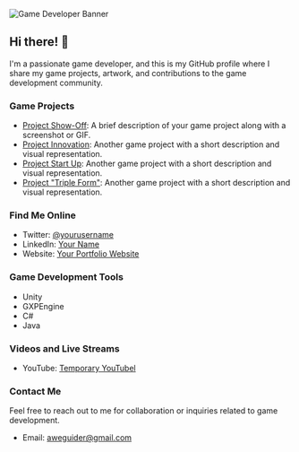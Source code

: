 <!-- Game Developer Banner -->
![Game Developer Banner](https://user-images.githubusercontent.com/73615829/250395256-3a59e1b7-5296-4816-94d5-23d0dfe37850.jpg)

## Hi there! 👋

I'm a passionate game developer, and this is my GitHub profile where I share my game projects, artwork, and contributions to the game development community.

### Game Projects

- [Project Show-Off](https://github.com/AweGuider/ProjectShow-Off): A brief description of your game project along with a screenshot or GIF.
- [Project Innovation](https://github.com/AweGuider/Project-Innovation): Another game project with a short description and visual representation.
- [Project Start Up](https://github.com/AweGuider/CMGT-Year2-ProjectStartUp): Another game project with a short description and visual representation.
- [Project "Triple Form"](https://github.com/AweGuider/SaxGameGXP/): Another game project with a short description and visual representation.

<!--
### Game Design and Artwork

- [Character Design](https://example.com/character_design.png): Showcase your character design or concept art.
- [Level Design](https://example.com/level_design.png): Display your level design work.
-->

### Find Me Online

- Twitter: [@yourusername](https://twitter.com/yourusername)
- LinkedIn: [Your Name](https://www.linkedin.com/in/yourname)
- Website: [Your Portfolio Website](https://yourportfolio.com)

### Game Development Tools

- Unity
- GXPEngine
- C#
- Java

<!--
### Game Jams and Hackathons

- Global Game Jam 20XX: [Game Title](https://globalgamejam.org/game/title)
- Ludum Dare 20XX: [Game Title](https://ldjam.com/games/title)

### Contribution to the Game Development Community

- Blog: [Title of Your Blog Post](https://yourblog.com/article)
- Open-source Project: [Project Name](https://github.com/yourusername/project)
-->

### Videos and Live Streams

- YouTube: [Temporary YouTubel](https://www.youtube.com/@funguider)

### Contact Me

Feel free to reach out to me for collaboration or inquiries related to game development.

- Email: aweguider@gmail.com

<!--
- Contact Form: [Contact Me](https://yourwebsite.com/contact)
-->
<!--
### Hi there 👋
**AweGuider/aweguider** is a ✨ _special_ ✨ repository because its `README.md` (this file) appears on your GitHub profile.

Here are some ideas to get you started:

- 🔭 I’m currently working on ...
- 🌱 I’m currently learning ...
- 👯 I’m looking to collaborate on ...
- 🤔 I’m looking for help with ...
- 💬 Ask me about ...
- 📫 How to reach me: ...
- 😄 Pronouns: ...
- ⚡ Fun fact: ...
-->
